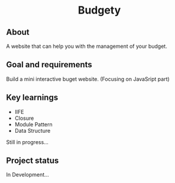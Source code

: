 <h1 align="center">Budgety</h1>

<h2>About</h2>

A website that can help you with the management of your budget.

<h2>Goal and requirements</h2>

Build a mini interactive buget website. (Focusing on JavaSript part)

<h2>Key learnings</h2>

- IIFE
- Closure
- Module Pattern
- Data Structure

Still in progress...

<h2>Project status</h2>

In Development...
